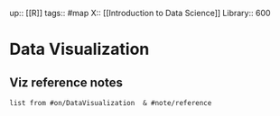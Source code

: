 up:: [[R]]
tags:: #map
X:: [[Introduction to Data Science]]
Library:: 600

# Data Visualization

## Viz reference notes

```dataview
list from #on/DataVisualization  & #note/reference 
```



